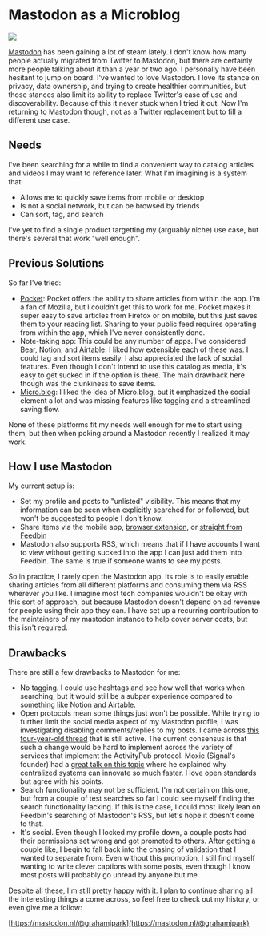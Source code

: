 # Mastodon as a Microblog

![](https://images.unsplash.com/photo-1669311576866-d77abb31f4ce?ixlib=rb-4.0.3&ixid=MnwxMjA3fDB8MHxwaG90by1wYWdlfHx8fGVufDB8fHx8&auto=format&fit=crop&w=1470&q=80)

[Mastodon](https://joinmastodon.org/) has been gaining a lot of steam lately. I don't know how many people actually migrated from Twitter to Mastodon, but there are certainly more people talking about it than a year or two ago. I personally have been hesitant to jump on board. I've wanted to love Mastodon. I love its stance on privacy, data ownership, and trying to create healthier communities, but those stances also limit its ability to replace Twitter's ease of use and discoverability. Because of this it never stuck when I tried it out. Now I'm returning to Mastodon though, not as a Twitter replacement but to fill a different use case.

## Needs

I've been searching for a while to find a convenient way to catalog articles and videos I may want to reference later. What I'm imagining is a system that:

- Allows me to quickly save items from mobile or desktop
- Is not a social network, but can be browsed by friends
- Can sort, tag, and search

I've yet to find a single product targetting my (arguably niche) use case, but there's several that work "well enough".

## Previous Solutions

So far I've tried:

- [Pocket](https://getpocket.com): Pocket offers the ability to share articles from within the app. I'm a fan of Mozilla, but I couldn't get this to work for me. Pocket makes it super easy to save articles from Firefox or on mobile, but this just saves them to your reading list. Sharing to your public feed requires operating from within the app, which I've never consistently done.
- Note-taking app: This could be any number of apps. I've considered [Bear](https://bear.app/), [Notion](https://www.notion.so/), and [Airtable](https://www.airtable.com). I liked how extensible each of these was. I could tag and sort items easily. I also appreciated the lack of social features. Even though I don't intend to use this catalog as media, it's easy to get sucked in if the option is there. The main drawback here though was the clunkiness to save items.
- [Micro.blog](https://micro.blog/): I liked the idea of Micro.blog, but it emphasized the social element a lot and was missing features like tagging and a streamlined saving flow.

None of these platforms fit my needs well enough for me to start using them, but then when poking around a Mastodon recently I realized it may work.

## How I use Mastodon

My current setup is:

- Set my profile and posts to "unlisted" visibility. This means that my information can be seen when explicitly searched for or followed, but won't be suggested to people I don't know.
- Share items via the mobile app, [browser extension](https://github.com/corbindavenport/share-to-mastodon), or [straight from Feedbin](https://feedbin.com/blog/2023/01/05/mastodon-and-microposts/)
- Mastodon also supports RSS, which means that if I have accounts I want to view without getting sucked into the app I can just add them into Feedbin. The same is true if someone wants to see my posts.

So in practice, I rarely open the Mastodon app. Its role is to easily enable sharing articles from all different platforms and consuming them via RSS wherever you like. I imagine most tech companies wouldn't be okay with this sort of approach, but because Mastodon doesn't depend on ad revenue for people using their app they can. I have set up a recurring contribution to the maintainers of my mastodon instance to help cover server costs, but this isn't required.


## Drawbacks

There are still a few drawbacks to Mastodon for me:

- No tagging. I could use hashtags and see how well that works when searching, but it would still be a subpar experience compared to something like Notion and Airtable.
- Open protocols mean some things just won't be possible. While trying to further limit the social media aspect of my Mastodon profile, I was investigating disabling comments/replies to my posts. I came across [this four-year-old thread](https://github.com/mastodon/mastodon/issues/8565) that is still active. The current consensus is that such a change would be hard to implement across the variety of services that implement the ActivityPub protocol. Moxie (Signal's founder) had a [great talk on this topic](https://www.youtube.com/watch?v=Nj3YFprqAr8) where he explained why centralized systems can innovate so much faster. I love open standards but agree with his points.
- Search functionality may not be sufficient. I'm not certain on this one, but from a couple of test searches so far I could see myself finding the search functionality lacking. If this is the case, I could most likely lean on Feedbin's searching of Mastodon's RSS, but let's hope it doesn't come to that.
- It's social. Even though I locked my profile down, a couple posts had their permissions set wrong and got promoted to others. After getting a couple like, I begin to fall back into the chasing of validation that I wanted to separate from. Even without this promotion, I still find myself wanting to write clever captions with some posts, even though I know most posts will probably go unread by anyone but me.

Despite all these, I'm still pretty happy with it. I plan to continue sharing all the interesting things a come across, so feel free to check out my history, or even give me a follow:

[https://mastodon.nl/@grahamjpark](https://mastodon.nl/@grahamjpark)
